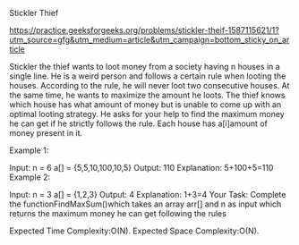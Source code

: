 Stickler Thief

https://practice.geeksforgeeks.org/problems/stickler-theif-1587115621/1?utm_source=gfg&utm_medium=article&utm_campaign=bottom_sticky_on_article

Stickler the thief wants to loot money from a society having n houses in a single line. He is a weird person and follows a certain rule when looting the houses. According to the rule, he will never loot two consecutive houses. At the same time, he wants to maximize the amount he loots. The thief knows which house has what amount of money but is unable to come up with an optimal looting strategy. He asks for your help to find the maximum money he can get if he strictly follows the rule. Each house has a[i]amount of money present in it.

Example 1:

Input:
n = 6
a[] = {5,5,10,100,10,5}
Output: 110
Explanation: 5+100+5=110
Example 2:

Input:
n = 3
a[] = {1,2,3}
Output: 4
Explanation: 1+3=4
Your Task:
Complete the functionFindMaxSum()which takes an array arr[] and n as input which returns the maximum money he can get following the rules

Expected Time Complexity:O(N).
Expected Space Complexity:O(N).
